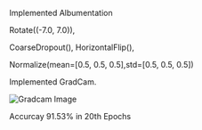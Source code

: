 
Implemented Albumentation 

Rotate((-7.0, 7.0)),

CoarseDropout(),
HorizontalFlip(),

Normalize(mean=[0.5, 0.5, 0.5],std=[0.5, 0.5, 0.5])

Implemented GradCam.

![Gradcam Image](https://github.com/Noopuragr/EVA4/tree/master/S9/grad.PNG)

Accurcay
91.53% in 20th Epochs
